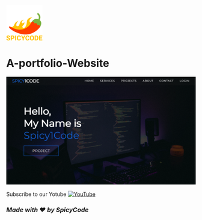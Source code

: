 ![Watch Me][def]
# A-portfolio-Website

<a href="https://dsc.gg/ORA-"><img src="https://github.com/Spicy1Code/A-portfolio-Website/blob/main/img/Screenshot%202023-02-13%20183003.png" alt="SPICYCODE Developer" width="1000"></a>

Subscribe to our Yotube [![YouTube](https://img.shields.io/badge/YouTube-%23FF0000.svg?logo=YouTube&logoColor=white)](https://youtube.com/@ITz-Zekky) 

### *Made with ❤️ by SpicyCode*

[def]: ./img/icons8-chili-pepper-96.png
